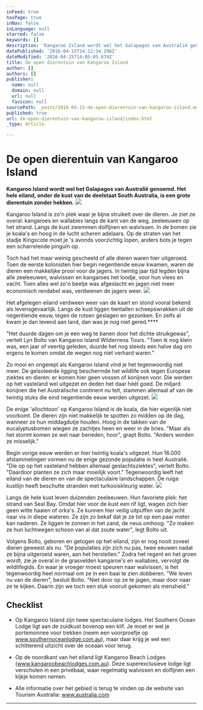 ```yaml
---
inFeed: true
hasPage: true
inNav: false
inLanguage: null
starred: false
keywords: []
description: 'Kangaroo Island wordt wel het Galapagos van Australië genoemd. Het hele eiland, onder de kust van de deelstaat South Australia, is een grote dierentuin zonder hekken.'
datePublished: '2016-04-15T14:12:34.296Z'
dateModified: '2016-04-15T14:05:05.674Z'
title: De open dierentuin van Kangaroo Island
author: []
authors: []
publisher:
  name: null
  domain: null
  url: null
  favicon: null
sourcePath: _posts/2016-04-15-de-open-dierentuin-van-kangaroo-island.md
published: true
url: de-open-dierentuin-van-kangaroo-island/index.html
_type: Article

---
```

# De open dierentuin van Kangaroo Island

**Kangaroo Island wordt wel het Galapagos van Australië genoemd. Het hele eiland, onder de kust van de deelstaat South Australia, is een grote dierentuin zonder hekken.**
![](https://the-grid-user-content.s3-us-west-2.amazonaws.com/5c1479ab-0ef4-4a94-80b8-c2a0e7603f6e.jpg)

Kangaroo Island is zo'n plek waar je bijna struikelt over de dieren. Je ziet ze overal: kangaroes en wallabies langs de kant van de weg, zeeleeuwen op het strand. Langs de kust zwemmen dolfijnen en walvissen. In de bomen zie je koala's en hoog in de lucht scheren adelaars. Op de straten van het stadje Kingscote moet je 's avonds voorzichtig lopen, anders bots je tegen een scharrelende pinguïn op.

Toch had het maar weinig gescheeld of alle dieren waren hier uitgeroeid. Toen de eerste kolonisten hier begin negentiende eeuw kwamen, waren de dieren een makkelijke prooi voor de jagers. In twintig jaar tijd legden bijna alle zeeleeuwen, walvissen en kangaroes het loodje, voor hun vlees en vacht. Toen alles wel zo'n beetje was afgeslacht en jagen niet meer economisch rendabel was, verdwenen de jagers weer. ![](https://the-grid-user-content.s3-us-west-2.amazonaws.com/edbc80e9-189e-4373-ac81-9b34d962b0ba.jpg)

Het afgelegen eiland verdween weer van de kaart en stond vooral bekend als levensgevaarlijk. Langs de kust liggen tientallen scheepswrakken uit de negentiende eeuw, tegen de rotsen geslagen en gezonken. En zelfs al kwam je dan levend aan land, dan was je nog niet gered.****

"Het duurde dagen om je een weg te banen door het dichte struikgewas", vertelt Lyn Bolto van Kangaroo Island Wilderness Tours. "Toen ik nog klein was, een jaar of veertig geleden, duurde het nog steeds een halve dag om ergens te komen omdat de wegen nog niet verhard waren."

Zo mooi en ongerept als Kangaroo Island vind je het tegenwoordig niet meer. De geïsoleerde ligging beschermde het wildlife ook tegen Europese ziektes en dieren: er komen hier geen vossen of konijnen voor. Die werden op het vasteland wel uitgezet en deden het daar héél goed. De miljard konijnen die het Australische continent nu telt, stammen allemaal af van de twintig stuks die eind negentiende eeuw werden uitgezet.
![](https://the-grid-user-content.s3-us-west-2.amazonaws.com/3d4fa576-9bef-4249-b21d-908edd2131a1.jpg)

De enige 'allochtoon' op Kangaroo Island is de koala, die hier eigenlijk niet voorkomt. De dieren zijn niet makkelijk te spotten zo midden op de dag, wanneer ze hun middagdutje houden. Hoog in de takken van de eucalyptusbomen wiegen ze zachtjes heen en weer in de bries. "Maar als het stormt komen ze wel naar beneden, hoor", grapt Bolto. "Anders worden ze misselijk."

Begin vorige eeuw werden er hier twintig koala's uitgezet. Hun 16.000 afstammelingen vormen nu de enige gezonde populatie in heel Australië. "Die op op het vasteland hebben allemaal geslachtsziektes", vertelt Bolto. "Daardoor planten ze zich maar moeilijk voort." Tegenwoordig leeft het eiland van de dieren en van de spectaculaire landschappen. De ruige kustlijn heeft beschutte stranden met turkooiskleurig water. ![](https://the-grid-user-content.s3-us-west-2.amazonaws.com/63012c06-8712-4f17-819d-db7dce4cef90.jpg)

Langs de hele kust leven duizenden zeeleeuwen. Hun favoriete plek: het strand van Seal Bay. Omdat hier voor de kust een rif ligt, wagen zich hier geen witte haaien of orka's. Ze kunnen hier veilig uitpuffen van de jacht naar vis in diepe wateren. Ze zijn zo bekaf dat je ze tot op een paar meter kan naderen. Ze liggen te zonnen in het zand, de neus omhoog. "Zo maken ze hun luchtwegen schoon van al dat zoute water", legt Bolto uit. 

Volgens Bolto, geboren en getogen op het eiland, zijn er nog nooit zoveel dieren geweest als nu. "De populaties zijn zich nu pas, twee eeuwen nadat ze bijna uitgeroeid waren, aan het herstellen." Zodra het regent en het groen wordt, zie je overal in de grasvelden kangaroe's en wallabies, vervolgt de wildlifegids. En waar je vroeger moest speuren naar walvissen, is het tegenwoordig heel normaal om ze in een baai te zien dobberen. "We leven nu van de dieren", besluit Bolto. "Niet door op ze te jagen, maar door naar ze te kijken. Daarin zijn we toch een stuk vooruit gekomen als mensheid."

## Checklist

* Op Kangaroo Island zijn twee spectaculaire lodges. Het Southern Ocean Lodge ligt aan de zuidkust bovenop een klif. Je moet er wel je portemonnee voor trekken (neem een voorproefje op www.southernoceanlodge.com.au), maar daar krijg je wel een schitterend uitzicht over de oceaan voor terug. 

* Op de noordkant van het eiland ligt Kangaroo Beach Lodges (www.kangaroobeachlodges.com.au). Deze superexclusieve lodge ligt verscholen in een privébaai, waar regelmatig walvissen en dolfijnen een kijkje komen nemen.

* Alle informatie over het gebied is terug te vinden op de website van Tourism Australia: www.australia.com

****